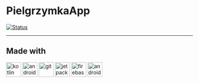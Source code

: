 # PielgrzymkaApp

[![Status](https://img.shields.io/badge/status-w%20trakcie%20tworzenia-orange)]()

---

## Made with

<p>
    <img src="https://cdn.jsdelivr.net/gh/devicons/devicon/icons/kotlin/kotlin-original.svg" width="40" height="40" alt="kotlin"/>
    <img src="https://cdn.jsdelivr.net/gh/devicons/devicon@latest/icons/android/android-plain.svg" width="40" height="40" alt="android"/>
    <img src="https://cdn.jsdelivr.net/gh/devicons/devicon/icons/git/git-original.svg" width="40" height="40" alt="git"/>
    <img src="https://cdn.jsdelivr.net/gh/devicons/devicon@latest/icons/jetpackcompose/jetpackcompose-original.svg" width="40" height="40" alt="jetpack compose"/>
    <img src="https://cdn.jsdelivr.net/gh/devicons/devicon@latest/icons/firebase/firebase-original.svg" width="40" height="40" alt="firebase"/>
    <img src="https://cdn.jsdelivr.net/gh/devicons/devicon@latest/icons/androidstudio/androidstudio-original.svg" width="40" height="40" alt="android studio"/>
</p>

